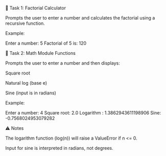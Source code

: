 🧠 Task 1: Factorial Calculator

Prompts the user to enter a number and calculates the factorial using a recursive function.

Example:

Enter a number: 5
Factorial of 5 is: 120

🧪 Task 2: Math Module Functions

Prompts the user to enter a number and then displays:

Square root

Natural log (base e)

Sine (input is in radians)

Example:

Enter a number: 4
Square root: 2.0
Logarithm : 1.3862943611198906
Sine: -0.7568024953079282


⚠️ Notes

The logarithm function (log(n)) will raise a ValueError if n <= 0.

Input for sine is interpreted in radians, not degrees.